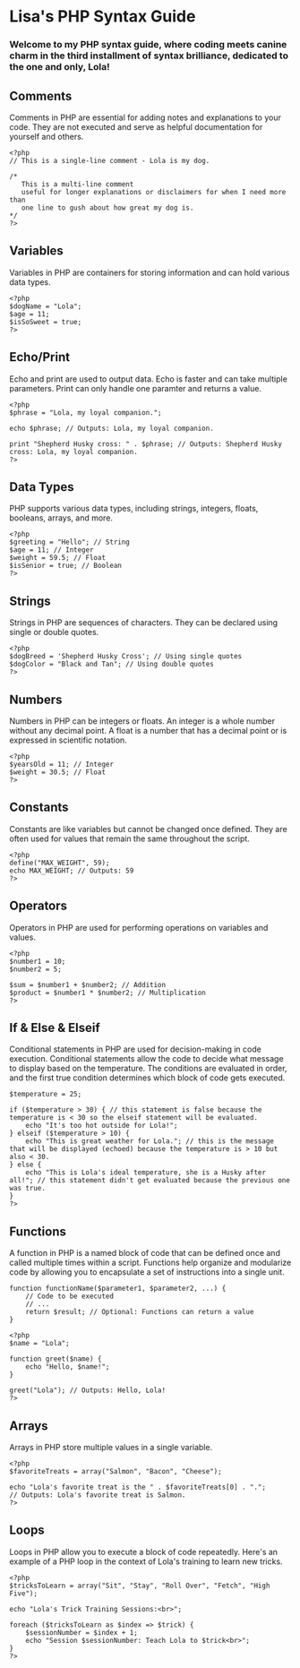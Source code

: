 # Lisa's PHP Syntax Guide

### Welcome to my PHP syntax guide, where coding meets canine charm in the third installment of syntax brilliance, dedicated to the one and only, Lola!

## Comments 

Comments in PHP are essential for adding notes and explanations to your code. They are not executed and serve as helpful documentation for yourself and others.

```
<?php
// This is a single-line comment - Lola is my dog. 

/*
   This is a multi-line comment
   useful for longer explanations or disclaimers for when I need more than
   one line to gush about how great my dog is. 
*/
?>
```

## Variables

Variables in PHP are containers for storing information and can hold various data types.

```
<?php
$dogName = "Lola";
$age = 11;
$isSoSweet = true;
?>
```

## Echo/Print

Echo and print are used to output data. Echo is faster and can take multiple parameters. Print can only handle one paramter and returns a value.

```
<?php
$phrase = "Lola, my loyal companion.";

echo $phrase; // Outputs: Lola, my loyal companion.

print "Shepherd Husky cross: " . $phrase; // Outputs: Shepherd Husky cross: Lola, my loyal companion.
?>
```

## Data Types

PHP supports various data types, including strings, integers, floats, booleans, arrays, and more.

```
<?php
$greeting = "Hello"; // String
$age = 11; // Integer
$weight = 59.5; // Float
$isSenior = true; // Boolean
?>
```

## Strings

Strings in PHP are sequences of characters. They can be declared using single or double quotes.

```
<?php
$dogBreed = 'Shepherd Husky Cross'; // Using single quotes
$dogColor = "Black and Tan"; // Using double quotes
?>
```

## Numbers 

Numbers in PHP can be integers or floats.
An integer is a whole number without any decimal point. A float is a number that has a decimal point or is expressed in scientific notation.

```
<?php
$yearsOld = 11; // Integer
$weight = 30.5; // Float
?>
```

## Constants

Constants are like variables but cannot be changed once defined. They are often used for values that remain the same throughout the script.

```
<?php
define("MAX_WEIGHT", 59);
echo MAX_WEIGHT; // Outputs: 59
?>
```

## Operators 

Operators in PHP are used for performing operations on variables and values.

```
<?php
$number1 = 10;
$number2 = 5;

$sum = $number1 + $number2; // Addition
$product = $number1 * $number2; // Multiplication
?>
```

## If & Else & Elseif

Conditional statements in PHP are used for decision-making in code execution. Conditional statements allow the code to decide what message to display based on the temperature. The conditions are evaluated in order, and the first true condition determines which block of code gets executed.

```<?php
$temperature = 25;

if ($temperature > 30) { // this statement is false because the temperature is < 30 so the elseif statement will be evaluated. 
    echo "It's too hot outside for Lola!"; 
} elseif ($temperature > 10) { 
    echo "This is great weather for Lola."; // this is the message that will be displayed (echoed) because the temperature is > 10 but also < 30. 
} else {
    echo "This is Lola's ideal temperature, she is a Husky after all!"; // this statement didn't get evaluated because the previous one was true. 
}
?>
```

## Functions

A function in PHP is a named block of code that can be defined once and called multiple times within a script. Functions help organize and modularize code by allowing you to encapsulate a set of instructions into a single unit.

```
function functionName($parameter1, $parameter2, ...) {
    // Code to be executed
    // ...
    return $result; // Optional: Functions can return a value
}

<?php
$name = "Lola";

function greet($name) {
    echo "Hello, $name!";
}

greet("Lola"); // Outputs: Hello, Lola!
?>
```

## Arrays

Arrays in PHP store multiple values in a single variable.

```
<?php
$favoriteTreats = array("Salmon", "Bacon", "Cheese");

echo "Lola's favorite treat is the " . $favoriteTreats[0] . ".";
// Outputs: Lola's favorite treat is Salmon.
?>
```

## Loops 

Loops in PHP allow you to execute a block of code repeatedly. Here's an example of a PHP loop in the context of Lola's training to learn new tricks. 

```
<?php
$tricksToLearn = array("Sit", "Stay", "Roll Over", "Fetch", "High Five");

echo "Lola's Trick Training Sessions:<br>";

foreach ($tricksToLearn as $index => $trick) {
    $sessionNumber = $index + 1;
    echo "Session $sessionNumber: Teach Lola to $trick<br>";
}
?>
```